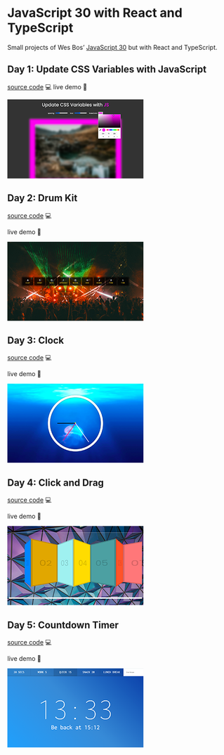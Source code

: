 # JavaScript 30 with React and TypeScript

Small projects of Wes Bos’ [JavaScript 30](https://javascript30.com) but with React and TypeScript.

## Day 1: Update CSS Variables with JavaScript

[source code](/components/CSSVariables/CSSVariables.tsx) 💻
live demo 🚀

![CSS Variables screenshot](/public/screenshots/01-css-variables.png)

## Day 2: Drum Kit

[source code](/components/DrumKit/DrumKit.tsx) 💻

live demo 🚀

![CSS Variables screenshot](/public/screenshots/02-drum-kit.png)

## Day 3: Clock

[source code](/components/Clock/Clock.tsx) 💻

live demo 🚀

![Clock](/public/screenshots/03-clock.png)

## Day 4: Click and Drag

[source code](/components/ClickAndDrag/ClickAndDrag.tsx) 💻

live demo 🚀

![Clock](/public/screenshots/04-click-and-drag.png)

## Day 5: Countdown Timer

[source code](/components/CountdownTimer/CountdownTimer.tsx) 💻

live demo 🚀

![Clock](/public/screenshots/05-countdown-timer.png)
